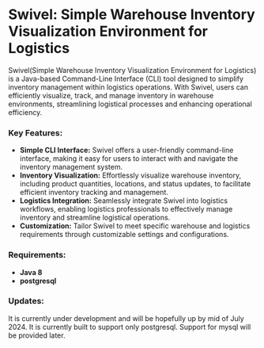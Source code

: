   # Swivel: Simple Warehouse Inventory Visualization Environment for Logistics

Swivel(Simple Warehouse Inventory Visualization Environment for Logistics) is a Java-based Command-Line Interface (CLI) tool designed to simplify inventory management within logistics operations. With Swivel, users can efficiently visualize, track, and manage inventory in warehouse environments, streamlining logistical processes and enhancing operational efficiency.

### Key Features:
- **Simple CLI Interface:** Swivel offers a user-friendly command-line interface, making it easy for users to interact with and navigate the inventory management system.
- **Inventory Visualization:** Effortlessly visualize warehouse inventory, including product quantities, locations, and status updates, to facilitate efficient inventory tracking and management.
- **Logistics Integration:** Seamlessly integrate Swivel into logistics workflows, enabling logistics professionals to effectively manage inventory and streamline logistical operations.
- **Customization:** Tailor Swivel to meet specific warehouse and logistics requirements through customizable settings and configurations.

### Requirements:
- **Java 8**
- **postgresql**

### Updates:
It is currently under development and will be hopefully up by mid of July 2024.
It is currently built to support only postgresql. Support for mysql will be provided later.




